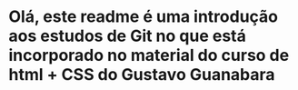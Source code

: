 # Olá, este readme é uma introdução aos estudos de Git no que está incorporado no material do curso de html + CSS do Gustavo Guanabara
